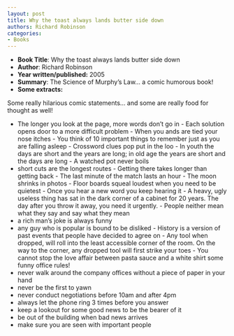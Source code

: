 ```yaml
---
layout: post
title: Why the toast always lands butter side down
authors: Richard Robinson
categories:
- Books
---
```



- **Book Title**: Why the toast always lands butter side down
- **Author**: Richard Robinson
- **Year written/published:** 2005
- **Summary**: The Science of Murphy’s Law… a comic humorous book!
- **Some extracts:**

Some really hilarious comic statements… and some are really food for thought as well!

- The longer you look at the page, more words don’t go in
- Each solution opens door to a more difficult problem
- When you ands are tied your nose itches
- You think of 10 important things to remember just as you are falling asleep
- Crossword clues pop put in the loo
- In youth the days are short and the years are long; in old age the years are short and the days are long
- A watched pot never boils
- short cuts are the longest routes
- Getting there takes longer than getting back
- The last minute of the match lasts an hour
- The moon shrinks in photos
- Floor boards squeal loudest when you need to be quietest
- Once you hear a new word you keep hearing it
- A heavy, ugly useless thing has sat in the dark corner of a cabinet for 20 years. The day after you throw it away, you need it urgently.
- People neither mean what they say and say what they mean
- a rich man’s joke is always funny
- any guy who is popular is bound to be disliked
- History is a version of past events that people have decided to agree on
- Any tool when dropped, will roll into the least accessible corner of the room. On the way to the corner, any dropped tool will first strike your toes
- You cannot stop the love affair between pasta sauce and a white shirt some funny office rules!
- never walk around the company offices without a piece of paper in your hand
- never be the first to yawn
- never conduct negotiations before 10am and after 4pm
- always let the phone ring 3 times before you answer
- keep a lookout for some good news to be the bearer of it
- be out of the building when bad news arrives
- make sure you are seen with important people
